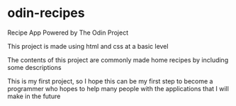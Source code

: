 # odin-recipes

Recipe App Powered by The Odin Project

This project is made using html and css at a basic level

The contents of this project are commonly made home recipes by including some descriptions

This is my first project, so I hope this can be my first step to become a programmer who hopes to help many people with the applications that I will make in the future